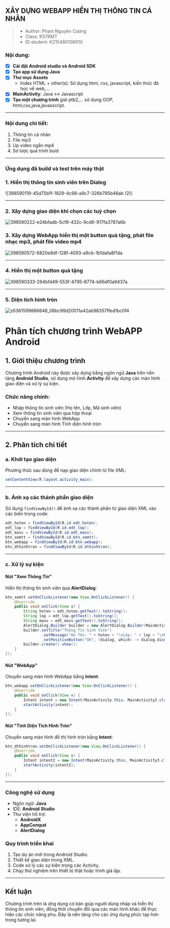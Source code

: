 ## XÂY DỰNG WEBAPP HIỂN THỊ THÔNG TIN CÁ NHÂN
> - Author: Phạm Nguyên Cương 
> - Class: K57KMT
> - ID student: K215480106010
### Nội dung:
 - [x] **Cài đặt Android studio và Android SDK**
 - [x] **Tạo app sử dụng Java**
 - [x] **Thư mục Assets**
   - Index HTML + other(s): Sử dụng html, css, javascript, kiến thức đã học về web,...
 - [x] **MainActivity**: Java <-> Javascript
 - [x] **Tạo một chương trình** giải ptb2,... sử dụng OOP, html,css,java,javasscript.
------------------
### Nội dung chi tiết:
1. Thông tin cá nhân
2. File mp3
3. Up video ngắn mp4
4. Sơ lược quá trình buid
--------------------
### Ứng dụng đã build và test trên máy thật

### 1. Hiển thị thông tin sinh viên trên Dialog
![398590119-45d75b1f-1829-4c98-a9c7-326b795b46ab (2)]

---------------

### 2. Xây dựng giao diện khi chọn các tuỳ chọn

![398590222-e24bfadb-5cf8-432c-9cd6-917fa3787a6b](https://github.com/user-attachments/assets/4b7e04de-dfdc-4df6-87c5-e29795ddc04f)


### 3. Xây dựng WebApp hiển thị một button quà tặng, phát file nhạc mp3, phát file video mp4

![398590572-6820e8df-128f-4093-a9cb-1b1dafa8f1da](https://github.com/user-attachments/assets/71f75304-b6d8-4fa9-b8a1-3f185a2dea11)

---------------

### 4. Hiển thị một button quà tặng
![398590333-294bfd49-553f-4795-8774-b66df0a9437a](https://github.com/user-attachments/assets/dcbc7645-03fb-4956-bbe1-745e7bce776c)


--------------

### 5. Diện tích hình tròn

![z6361599886848_08bc99d20011a42ab98357ffed1bc0f4](https://github.com/user-attachments/assets/2f2951af-c978-46ce-af49-d7383ff74ce0)


# Phân tích chương trình WebAPP Android

## 1. Giới thiệu chương trình
Chương trình Android này được xây dựng bằng ngôn ngữ **Java** trên nền tảng **Android Studio**, sử dụng mô hình **Activity** để xây dựng các màn hình giao diện và xử lý sự kiện.

### Chức năng chính:
- Nhập thông tin sinh viên (Họ tên, Lớp, Mã sinh viên)
- Xem thông tin sinh viên qua hộp thoại
- Chuyển sang màn hình WebApp
- Chuyển sang màn hình Tính diện hình tròn

---


## 2. Phân tích chi tiết

### a. Khởi tạo giao diện
Phương thức sau dùng để nạp giao diện chính từ file XML:
```java
setContentView(R.layout.activity_main);
```

---

### b. Ánh xạ các thành phần giao diện
Sử dụng `findViewById()` để ánh xạ các thành phần từ giao diện XML vào các biến trong code:
```java
edt_hoten = findViewById(R.id.edt_hoten);
edt_lop = findViewById(R.id.edt_lop);
edt_masv = findViewById(R.id.edt_masv);
btn_xemtt = findViewById(R.id.btn_xemtt);
btn_webapp = findViewById(R.id.btn_webapp);
btn_dthinhtron = findViewById(R.id.dthinhtron);
```

---

### c. Xử lý sự kiện

#### Nút "Xem Thông Tin"
Hiển thị thông tin sinh viên qua **AlertDialog**:
```java
btn_xemtt.setOnClickListener(new View.OnClickListener() {
    @Override
    public void onClick(View v) {
        String hoten = edt_hoten.getText().toString();
        String lop = edt_lop.getText().toString();
        String masv = edt_masv.getText().toString();
        AlertDialog.Builder builder = new AlertDialog.Builder(MainActivity.this);
        builder.setTitle("Thông Tin Sinh Viên")
                .setMessage("Họ Tên: " + hoten + "\nLớp: " + lop + "\nMã SV: " + masv)
                .setPositiveButton("OK", (dialog, which) -> dialog.dismiss());
        builder.create().show();
    }
});
```

#### Nút "WebApp"
Chuyển sang màn hình WebApp bằng **Intent**:
```java
btn_webapp.setOnClickListener(new View.OnClickListener() {
    @Override
    public void onClick(View v) {
        Intent intent = new Intent(MainActivity.this, MainActivity2.class);
        startActivity(intent);
    }
});
```

#### Nút "Tính Diện Tích Hình Tròn"
Chuyển sang màn hình đồ thị hình tròn bằng **Intent**:
```java
btn_dthinhtron.setOnClickListener(new View.OnClickListener() {
    @Override
    public void onClick(View v) {
        Intent intent2 = new Intent(MainActivity.this, MainActivity3.class);
        startActivity(intent2);
    }
});
```

---
### Công nghệ sử dụng
- Ngôn ngữ: **Java**
- IDE: **Android Studio**
- Thư viện hỗ trợ:
  - **AndroidX**
  - **AppCompat**
  - **AlertDialog**

### Quy trình triển khai
1. Tạo dự án mới trong Android Studio.
2. Thiết kế giao diện trong XML.
3. Code xử lý các sự kiện trong các Activity.
4. Chạy thử nghiệm trên thiết bị thật hoặc trình giả lập.

---

## Kết luận
Chương trình trên là ứng dụng cơ bản giúp người dùng nhập và hiển thị thông tin sinh viên, đồng thời chuyển đổi qua các màn hình khác để thực hiện các chức năng phụ. Đây là nền tảng cho các ứng dụng phức tạp hơn trong tương lai.


  
  
